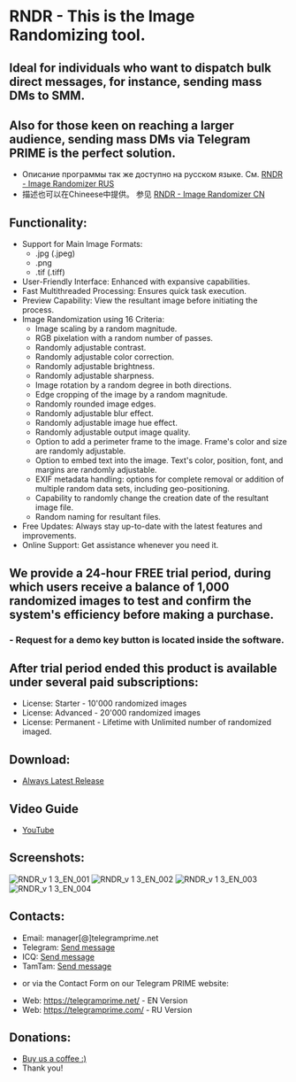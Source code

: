 # RNDR - This is the Image Randomizing tool.
## Ideal for individuals who want to dispatch bulk direct messages, for instance, sending mass DMs to SMM.
## Also for those keen on reaching a larger audience, sending mass DMs via Telegram PRIME is the perfect solution.
 
 * Описание программы так же доступно на русском языке. См. [RNDR - Image Randomizer RUS](https://github.com/telegram-prime/image-randomizer-RU)
 * 描述也可以在Chineese中提供。 参见 [RNDR - Image Randomizer CN](https://github.com/telegram-prime/image-randomizer-CN)

## Functionality:
 - Support for Main Image Formats:
	* .jpg (.jpeg)
	* .png
	* .tif (.tiff)
 - User-Friendly Interface: Enhanced with expansive capabilities.
 - Fast Multithreaded Processing: Ensures quick task execution.
 - Preview Capability: View the resultant image before initiating the process.
 - Image Randomization using 16 Criteria:
	* Image scaling by a random magnitude.
	* RGB pixelation with a random number of passes.
	* Randomly adjustable contrast.
	* Randomly adjustable color correction.
	* Randomly adjustable brightness.
	* Randomly adjustable sharpness.
	* Image rotation by a random degree in both directions.
	* Edge cropping of the image by a random magnitude.
	* Randomly rounded image edges.
	* Randomly adjustable blur effect.
	* Randomly adjustable image hue effect.
	* Randomly adjustable output image quality.
	* Option to add a perimeter frame to the image. Frame's color and size are randomly adjustable.
	* Option to embed text into the image. Text's color, position, font, and margins are randomly adjustable.
	* EXIF metadata handling: options for complete removal or addition of multiple random data sets, including geo-positioning.
	* Capability to randomly change the creation date of the resultant image file.
	* Random naming for resultant files.
 - Free Updates: Always stay up-to-date with the latest features and improvements.
 - Online Support: Get assistance whenever you need it.


## We provide a 24-hour FREE trial period, during which users receive a balance of 1,000 randomized images to test and confirm the system's efficiency before making a purchase.
### - Request for a demo key button is located inside the software.

## After trial period ended this product is available under several paid subscriptions: 
- License: Starter    - 10'000 randomized images
- License: Advanced   - 20'000 randomized images
- License: Permanent  - Lifetime with Unlimited number of randomized imaged.


## Download:
 - [Always Latest Release](https://github.com/telegram-prime/image-randomizer/releases/latest)


## Video Guide
 - [YouTube](https://youtu.be/FdYot5p0svs)


## Screenshots:

![RNDR_v 1 3_EN_001](https://github.com/telegram-prime/image-randomizer/assets/94137664/4408b30a-5dc7-4ef7-9b6c-b56f9f2214a1)
![RNDR_v 1 3_EN_002](https://github.com/telegram-prime/image-randomizer/assets/94137664/0ed74180-7480-4570-a1f7-b05c610bd555)
![RNDR_v 1 3_EN_003](https://github.com/telegram-prime/image-randomizer/assets/94137664/84eb65a4-bc8c-4b17-b088-ba0af135601b)
![RNDR_v 1 3_EN_004](https://github.com/telegram-prime/image-randomizer/assets/94137664/7c1b4912-dc6f-4345-b5c0-473f4eb440bb)


##  Contacts:
- Email:    manager[@]telegramprime.net
- Telegram: [Send message](https://telegramprime.com/telegram-contact)
- ICQ:      [Send message](https://telegramprime.com/icq-contact)
- TamTam:   [Send message](https://telegramprime.com/tamtam-contact)

* or via the Contact Form on our Telegram PRIME website:
- Wеb: https://telegramprime.net/ - EN Version
- Wеb: https://telegramprime.com/ - RU Version


## Donations:
* [Buy us a coffee :)](https://nowpayments.io/donation/telegramprime)
* Thank you!


